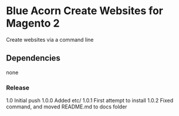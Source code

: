 # Blue Acorn Create Websites for Magento 2

Create websites via a command line

## Dependencies
none

### Release
1.0 Initial push
1.0.0 Added etc/
1.0.1 First attempt to install
1.0.2 Fixed command, and moved README.md to docs folder